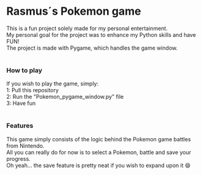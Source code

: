# Rasmus´s Pokemon game
This is a fun project solely made for my personal entertainment.<br>
My personal goal for the project was to enhance my Python skills and have FUN!<br>
The project is made with Pygame, which handles the game window.<br>
<br>

### How to play
If you wish to play the game, simply:<br>
1: Pull this repository<br>
2: Run the "Pokemon_pygame_window.py" file<br>
3: Have fun <br>
<br>

### Features
This game simply consists of the logic behind the Pokemon game battles from Nintendo.<br>
All you can really do for now is to select a Pokemon, battle and save your progress.<br> 
Oh yeah... the save feature is pretty neat if you wish to expand upon it :smile: <br>